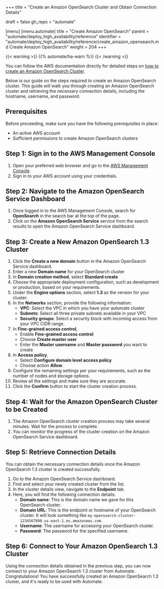 +++
title = "Create an Amazon OpenSearch Cluster and Obtain Connection Details"

draft = false
gh_repo = "automate"

[menu]
  [menu.automate]
    title = "Create Amazon OpenSearch"
    parent = "automate/deploy_high_availability/reference"
    identifier = "automate/deploy_high_availability/reference/create_amazon_opensearch.md Create Amazon OpenSearch"
    weight = 204
+++

{{< warning >}}
{{% automate/ha-warn %}}
{{< /warning >}}

You can follow the AWS documentation directly for detailed steps on [how to create an Amazon OpenSearch Cluster](https://docs.aws.amazon.com/AmazonRDS/latest/UserGuide/CHAP_GettingStarted.CreatingConnecting.PostgreSQL.html).

Below is our guide on the steps required to create an Amazon OpenSearch cluster. This guide will walk you through creating an Amazon OpenSearch cluster and retrieving the necessary connection details, including the hostname, username, and password.

## Prerequisites

Before proceeding, make sure you have the following prerequisites in place:

- An active AWS account
- Sufficient permissions to create Amazon OpenSearch clusters

## Step 1: Sign in to the AWS Management Console

1. Open your preferred web browser and go to the [AWS Management Console](https://console.aws.amazon.com/).
1. Sign in to your AWS account using your credentials.

## Step 2: Navigate to the Amazon OpenSearch Service Dashboard

1. Once logged in to the AWS Management Console, search for **OpenSearch** in the search bar at the top of the page.
1. Click on the **Amazon OpenSearch Service** service from the search results to open the Amazon OpenSearch Service dashboard.

## Step 3: Create a New Amazon OpenSearch 1.3 Cluster

1. Click the **Create a new domain** button in the Amazon OpenSearch Service dashboard.
1. Enter a new **Domain name** for your OpenSearch cluster
1. In **Domain creation method**, select **Standard create**
1. Choose the appropriate deployment configuration, such as development or production, based on your requirements.
1. Under the **Engine options** section, select **1.3** as the version for your cluster.
1. In the **Networks** section, provide the following information:
   - **VPC**: Select the VPC in which you have your automate cluster
   - **Subnets**: Select all three private subnets available in your VPC
   - **Security groups**: Select a security block with incoming access from your VPC CIDR range.
1. In **Fine-grained access control**,
   - Enable **Fine-grained access control**
   - Choose **Create master user**
   - Enter the **Master username** and **Master password** you want to create
1. In **Access policy**,
   - Select **Configure domain level access policy**
   - Choose action **Allow**.
1. Configure the remaining settings per your requirements, such as the number of nodes and storage options.
1. Review all the settings and make sure they are accurate.
1. Click the **Confirm** button to start the cluster creation process.

## Step 4: Wait for the Amazon OpenSearch Cluster to be Created

1. The Amazon OpenSearch cluster creation process may take several minutes. Wait for the process to complete.
1. You can monitor the progress of the cluster creation on the Amazon OpenSearch Service dashboard.

## Step 5: Retrieve Connection Details

You can obtain the necessary connection details once the Amazon OpenSearch 1.3 cluster is created successfully.

1. Go to the Amazon OpenSearch Service dashboard.
1. Find and select your newly created cluster from the list.
1. In the cluster details view, navigate to the **Endpoint** tab.
1. Here, you will find the following connection details:
   - **Domain name**: This is the domain name we gave for this OpenSearch cluster.
   - **Domain URL**: This is the endpoint or hostname of your OpenSearch cluster. It will look something like `my-opensearch-cluster-1234567890.us-east-1.es.amazonaws.com`.
   - **Username**: The username for accessing your OpenSearch cluster.
   - **Password**: The password for the specified username.

## Step 6: Connect to Your Amazon OpenSearch 1.3 Cluster

Using the connection details obtained in the previous step, you can now connect to your Amazon OpenSearch 1.3 cluster from Automate.
Congratulations! You have successfully created an Amazon OpenSearch 1.3 cluster, and it's ready to be used with Automate.
